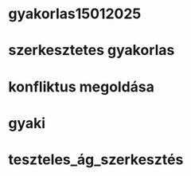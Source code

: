 # gyakorlas15012025
# szerkesztetes gyakorlas
# konfliktus megoldása
# gyaki
# teszteles_ág_szerkesztés
